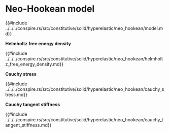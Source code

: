 # Neo-Hookean model

{{#include ../../../conspire.rs/src/constitutive/solid/hyperelastic/neo_hookean/model.md}}

**Helmholtz free energy density**

{{#include ../../../conspire.rs/src/constitutive/solid/hyperelastic/neo_hookean/helmholtz_free_energy_density.md}}

**Cauchy stress**

{{#include ../../../conspire.rs/src/constitutive/solid/hyperelastic/neo_hookean/cauchy_stress.md}}

**Cauchy tangent stiffness**

{{#include ../../../conspire.rs/src/constitutive/solid/hyperelastic/neo_hookean/cauchy_tangent_stiffness.md}}
